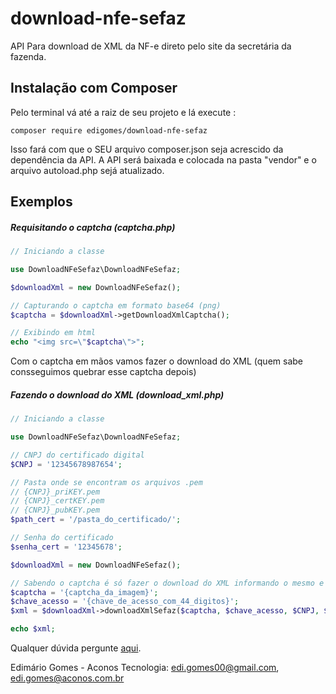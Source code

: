 # download-nfe-sefaz

API Para download de XML da NF-e direto pelo site da secretária da fazenda.

## Instalação com Composer

Pelo terminal vá até a raiz de seu projeto e lá execute :

```
composer require edigomes/download-nfe-sefaz
``` 
Isso fará com que o SEU arquivo composer.json seja acrescido da dependência da API.
A API será baixada e colocada na pasta "vendor" e o arquivo autoload.php sejá atualizado.

## Exemplos

##### Requisitando o captcha (captcha.php)

```php
// Iniciando a classe

use DownloadNFeSefaz\DownloadNFeSefaz;

$downloadXml = new DownloadNFeSefaz();

// Capturando o captcha em formato base64 (png)
$captcha = $downloadXml->getDownloadXmlCaptcha();

// Exibindo em html
echo "<img src=\"$captcha\">";

```

Com o captcha em mãos vamos fazer o download do XML (quem sabe consseguimos quebrar esse captcha depois)

##### Fazendo o download do XML (download_xml.php)

```php
// Iniciando a classe

use DownloadNFeSefaz\DownloadNFeSefaz;

// CNPJ do certificado digital
$CNPJ = '12345678987654';

// Pasta onde se encontram os arquivos .pem
// {CNPJ}_priKEY.pem
// {CNPJ}_certKEY.pem
// {CNPJ}_pubKEY.pem
$path_cert = '/pasta_do_certificado/';

// Senha do certificado
$senha_cert = '12345678';

$downloadXml = new DownloadNFeSefaz();

// Sabendo o captcha é só fazer o download do XML informando o mesmo e a chave de acesso da NF-e
$captcha = '{captcha_da_imagem}';
$chave_acesso = '{chave_de_acesso_com_44_digitos}';
$xml = $downloadXml->downloadXmlSefaz($captcha, $chave_acesso, $CNPJ, $path_cert, $senha_cert);

echo $xml;
```

Qualquer dúvida pergunte [aqui](https://groups.google.com/forum/#!topic/nfephp/H7UdfhnbKXE).

Edimário Gomes - Aconos Tecnologia: 
edi.gomes00@gmail.com,
edi.gomes@aconos.com.br